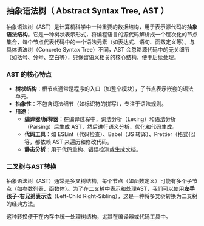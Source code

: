 ## 抽象语法树（ Abstract Syntax Tree, AST ）

抽象语法树（AST）是计算机科学中一种重要的数据结构，用于表示源代码的**抽象语法结构**。它是一种树状表示形式，将编程语言的源代码解析成一个层次化的节点集合，每个节点代表代码中的一个语法元素（如表达式、语句、函数定义等）。与具体语法树（Concrete Syntax Tree）不同，AST 会忽略源代码中的无关细节（如括号、分号、空白等），只保留语义相关的核心结构，便于后续处理。

### AST 的核心特点
- **树状结构**：根节点通常是程序的入口（如整个模块），子节点表示嵌套的语法单元。
- **抽象性**：不包含词法细节（如标识符的拼写），专注于语法规则。
- **用途**：
  - **编译器/解释器**：在编译过程中，词法分析（Lexing）和语法分析（Parsing）后生成 AST，然后进行语义分析、优化和代码生成。
  - **代码工具**：如 ESLint（代码检查）、Babel（JS 转译）、Prettier（格式化）等，都依赖 AST 来遍历和修改代码。
  - **静态分析**：用于代码重构、错误检测或生成文档。

### 二叉树与AST转换

抽象语法树（AST）通常是多叉树结构，每个节点（如函数定义）可能有多个子节点（如参数列表、函数体）。为了在二叉树中表示和处理AST，我们可以使用**左手孩子-右兄弟表示法**（Left-Child Right-Sibling），这是一种将多叉树转换为二叉树的经典方法。

这种转换便于在内存中统一处理树结构，尤其在编译器或代码工具中。
